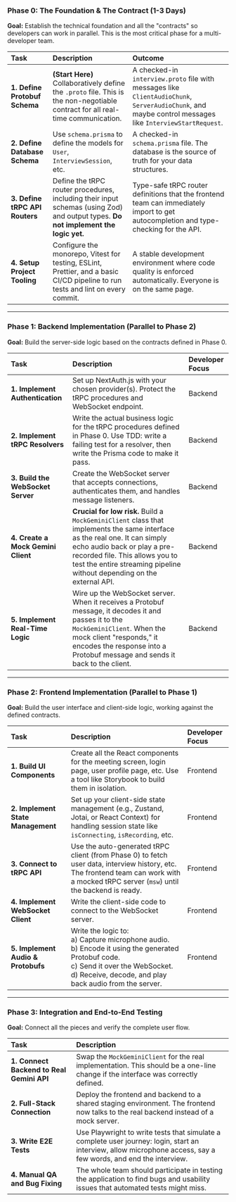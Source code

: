 ### Phase 0: The Foundation & The Contract (1-3 Days)

**Goal:** Establish the technical foundation and all the "contracts" so developers can work in parallel. This is the most critical phase for a multi-developer team.

| Task                           | Description                                                                                                                        | Outcome                                                                                                                                                 |
| :----------------------------- | :--------------------------------------------------------------------------------------------------------------------------------- | :------------------------------------------------------------------------------------------------------------------------------------------------------ |
| **1. Define Protobuf Schema**  | **(Start Here)** Collaboratively define the `.proto` file. This is the non-negotiable contract for all real-time communication.    | A checked-in `interview.proto` file with messages like `ClientAudioChunk`, `ServerAudioChunk`, and maybe control messages like `InterviewStartRequest`. |
| **2. Define Database Schema**  | Use `schema.prisma` to define the models for `User`, `InterviewSession`, etc.                                                      | A checked-in `schema.prisma` file. The database is the source of truth for your data structures.                                                        |
| **3. Define tRPC API Routers** | Define the tRPC router procedures, including their input schemas (using Zod) and output types. **Do not implement the logic yet.** | Type-safe tRPC router definitions that the frontend team can immediately import to get autocompletion and type-checking for the API.                    |
| **4. Setup Project Tooling**   | Configure the monorepo, Vitest for testing, ESLint, Prettier, and a basic CI/CD pipeline to run tests and lint on every commit.    | A stable development environment where code quality is enforced automatically. Everyone is on the same page.                                            |

---

### Phase 1: Backend Implementation (Parallel to Phase 2)

**Goal:** Build the server-side logic based on the contracts defined in Phase 0.

| Task                               | Description                                                                                                                                                                                                                                                            | Developer Focus |
| :--------------------------------- | :--------------------------------------------------------------------------------------------------------------------------------------------------------------------------------------------------------------------------------------------------------------------- | :-------------- |
| **1. Implement Authentication**    | Set up NextAuth.js with your chosen provider(s). Protect the tRPC procedures and WebSocket endpoint.                                                                                                                                                                   | Backend         |
| **2. Implement tRPC Resolvers**    | Write the actual business logic for the tRPC procedures defined in Phase 0. Use TDD: write a failing test for a resolver, then write the Prisma code to make it pass.                                                                                                  | Backend         |
| **3. Build the WebSocket Server**  | Create the WebSocket server that accepts connections, authenticates them, and handles message listeners.                                                                                                                                                               | Backend         |
| **4. Create a Mock Gemini Client** | **Crucial for low risk.** Build a `MockGeminiClient` class that implements the same interface as the real one. It can simply echo audio back or play a pre-recorded file. This allows you to test the entire streaming pipeline without depending on the external API. | Backend         |
| **5. Implement Real-Time Logic**   | Wire up the WebSocket server. When it receives a Protobuf message, it decodes it and passes it to the `MockGeminiClient`. When the mock client "responds," it encodes the response into a Protobuf message and sends it back to the client.                            | Backend         |

---

### Phase 2: Frontend Implementation (Parallel to Phase 1)

**Goal:** Build the user interface and client-side logic, working against the defined contracts.

| Task                               | Description                                                                                                                                                                                                  | Developer Focus |
| :--------------------------------- | :----------------------------------------------------------------------------------------------------------------------------------------------------------------------------------------------------------- | :-------------- |
| **1. Build UI Components**         | Create all the React components for the meeting screen, login page, user profile page, etc. Use a tool like Storybook to build them in isolation.                                                            | Frontend        |
| **2. Implement State Management**  | Set up your client-side state management (e.g., Zustand, Jotai, or React Context) for handling session state like `isConnecting`, `isRecording`, etc.                                                        | Frontend        |
| **3. Connect to tRPC API**         | Use the auto-generated tRPC client (from Phase 0) to fetch user data, interview history, etc. The frontend team can work with a mocked tRPC server (`msw`) until the backend is ready.                       | Frontend        |
| **4. Implement WebSocket Client**  | Write the client-side code to connect to the WebSocket server.                                                                                                                                               | Frontend        |
| **5. Implement Audio & Protobufs** | Write the logic to: <br> a) Capture microphone audio. <br> b) Encode it using the generated Protobuf code. <br> c) Send it over the WebSocket. <br> d) Receive, decode, and play back audio from the server. | Frontend        |

---

### Phase 3: Integration and End-to-End Testing

**Goal:** Connect all the pieces and verify the complete user flow.

| Task                                      | Description                                                                                                                                                      |
| :---------------------------------------- | :--------------------------------------------------------------------------------------------------------------------------------------------------------------- |
| **1. Connect Backend to Real Gemini API** | Swap the `MockGeminiClient` for the real implementation. This should be a one-line change if the interface was correctly defined.                                |
| **2. Full-Stack Connection**              | Deploy the frontend and backend to a shared staging environment. The frontend now talks to the real backend instead of a mock server.                            |
| **3. Write E2E Tests**                    | Use Playwright to write tests that simulate a complete user journey: login, start an interview, allow microphone access, say a few words, and end the interview. |
| **4. Manual QA and Bug Fixing**           | The whole team should participate in testing the application to find bugs and usability issues that automated tests might miss.                                  |
